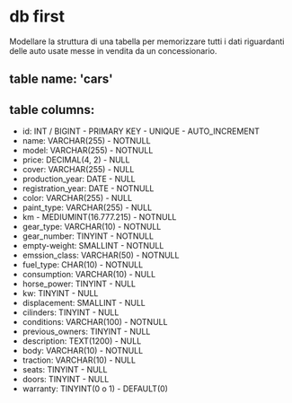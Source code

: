 # db first

Modellare la struttura di una tabella per memorizzare tutti i dati riguardanti delle auto usate messe in vendita da un concessionario.

## table name: 'cars'

## table columns:
- id: INT / BIGINT - PRIMARY KEY - UNIQUE - AUTO_INCREMENT
- name: VARCHAR(255) - NOTNULL
- model: VARCHAR(255) - NOTNULL
- price: DECIMAL(4, 2) - NULL
- cover: VARCHAR(255) - NULL
- production_year: DATE - NULL
- registration_year: DATE - NOTNULL
- color: VARCHAR(255) - NULL
- paint_type: VARCHAR(255) - NULL
- km - MEDIUMINT(16.777.215) - NOTNULL
- gear_type: VARCHAR(10) - NOTNULL
- gear_number: TINYINT - NOTNULL
- empty-weight: SMALLINT - NOTNULL
- emssion_class: VARCHAR(50) - NOTNULL
- fuel_type: CHAR(10) - NOTNULL
- consumption: VARCHAR(10) - NULL
- horse_power: TINYINT - NULL
- kw: TINYINT - NULL
- displacement: SMALLINT - NULL
- cilinders: TINYINT - NULL
- conditions: VARCHAR(100) - NOTNULL
- previous_owners: TINYINT - NULL
- description: TEXT(1200) - NULL
- body: VARCHAR(10) - NOTNULL
- traction: VARCHAR(10) - NULL
- seats: TINYINT - NULL
- doors: TINYINT - NULL
- warranty: TINYINT(0 o 1) - DEFAULT(0)